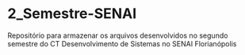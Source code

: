 # 2_Semestre-SENAI
Repositório para armazenar os arquivos desenvolvidos no segundo semestre do CT Desenvolvimento de Sistemas no SENAI Florianópolis
